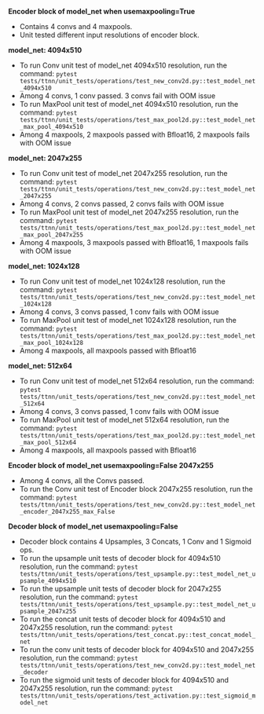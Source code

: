 **Encoder block of model_net when usemaxpooling=True**
- Contains 4 convs and 4 maxpools.
- Unit tested different input resolutions of encoder block.

**model_net: 4094x510**
- To run Conv unit test of model_net 4094x510 resolution, run the command: `pytest tests/ttnn/unit_tests/operations/test_new_conv2d.py::test_model_net_4094x510`
- Among 4 convs, 1 conv passed. 3 convs fail with OOM issue
- To run MaxPool unit test of model_net 4094x510 resolution, run the command: `pytest tests/ttnn/unit_tests/operations/test_max_pool2d.py::test_model_net_max_pool_4094x510`
- Among 4 maxpools, 2 maxpools passed with Bfloat16, 2 maxpools fails with OOM issue

**model_net: 2047x255**
- To run Conv unit test of model_net 2047x255 resolution, run the command: `pytest tests/ttnn/unit_tests/operations/test_new_conv2d.py::test_model_net_2047x255`
- Among 4 convs, 2 convs passed, 2 convs fails with OOM issue
- To run MaxPool unit test of model_net 2047x255 resolution, run the command: `pytest tests/ttnn/unit_tests/operations/test_max_pool2d.py::test_model_net_max_pool_2047x255`
- Among 4 maxpools, 3 maxpools passed with Bfloat16, 1 maxpools fails with OOM issue

**model_net: 1024x128**
- To run Conv unit test of model_net 1024x128 resolution, run the command: `pytest tests/ttnn/unit_tests/operations/test_new_conv2d.py::test_model_net_1024x128`
- Among 4 convs, 3 convs passed, 1 conv fails with OOM issue
- To run MaxPool unit test of model_net 1024x128 resolution, run the command: `pytest tests/ttnn/unit_tests/operations/test_max_pool2d.py::test_model_net_max_pool_1024x128`
- Among 4 maxpools, all maxpools passed with Bfloat16

**model_net: 512x64**
- To run Conv unit test of model_net 512x64 resolution, run the command: `pytest tests/ttnn/unit_tests/operations/test_new_conv2d.py::test_model_net_512x64`
- Among 4 convs, 3 convs passed, 1 conv fails with OOM issue
- To run MaxPool unit test of model_net 512x64 resolution, run the command: `pytest tests/ttnn/unit_tests/operations/test_max_pool2d.py::test_model_net_max_pool_512x64`
- Among 4 maxpools, all maxpools passed with Bfloat16

**Encoder block of model_net usemaxpooling=False 2047x255**
- Among 4 convs, all the Convs passed.
- To run the Conv unit test of Encoder block 2047x255 resolution, run the command: `pytest tests/ttnn/unit_tests/operations/test_new_conv2d.py::test_model_net_encoder_2047x255_max_False`

**Decoder block of model_net usemaxpooling=False**
- Decoder block contains 4 Upsamples, 3 Concats, 1 Conv and 1 Sigmoid ops.
- To run the upsample unit tests of decoder block for 4094x510 resolution, run the command: `pytest tests/ttnn/unit_tests/operations/test_upsample.py::test_model_net_upsample_4094x510`
- To run the upsample unit tests of decoder block for 2047x255 resolution, run the command: `pytest tests/ttnn/unit_tests/operations/test_upsample.py::test_model_net_upsample_2047x255`
- To run the concat unit tests of decoder block for 4094x510 and 2047x255 resolution, run the command: `pytest tests/ttnn/unit_tests/operations/test_concat.py::test_concat_model_net`
- To run the conv unit tests of decoder block for 4094x510 and 2047x255 resolution, run the command: `pytest tests/ttnn/unit_tests/operations/test_new_conv2d.py::test_model_net_decoder`
- To run the sigmoid unit tests of decoder block for 4094x510 and 2047x255 resolution, run the command: `pytest tests/ttnn/unit_tests/operations/test_activation.py::test_sigmoid_model_net`
